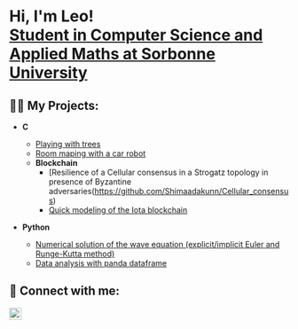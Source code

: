 <h1>Hi, I'm Leo! <br/><a href="https://www.linkedin.com/in/leo-combaret/">Student in Computer Science and Applied Maths at Sorbonne University</a></h1>

<h2>👨‍💻 My Projects:</h2>

- <b>C</b>
  - [Playing with trees](https://github.com/Shimaadakunn/Algorithmie-Main-3)
  - [Room maping with a car robot](https://github.com/ejovo13/Projet-Robot)
  - <b>Blockchain</b>
    - [Resilience of a Cellular consensus in a Strogatz topology in presence of Byzantine adversaries(https://github.com/Shimaadakunn/Cellular_consensus)
    - [Quick modeling of the Iota blockchain](https://github.com/Shimaadakunn/IOTA-Tangle)
  

  
- <b>Python</b>
  - [Numerical solution of the wave equation (explicit/implicit Euler and Runge-Kutta method)](https://github.com/Rudiio/Projet-Musique)
  - [Data analysis with panda dataframe](https://github.com/Shimaadakunn/Billbord-analyze)
  
<h2> 🤳 Connect with me:</h2>

[<img align="left" alt="LeoCombaret | LinkedIn" width="22px" src="https://cdn.jsdelivr.net/npm/simple-icons@v3/icons/linkedin.svg" />][linkedin]

[linkedin]: https://www.linkedin.com/in/leo-combaret/
